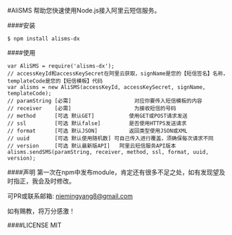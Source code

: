 #AliSMS
帮助您快速使用Node.js接入阿里云短信服务。

####安装

```
$ npm install alisms-dx
```

####使用

```
var AliSMS = require('alisms-dx');
// accessKeyId和accessKeySecret在阿里云获取，signName是您的【短信签名】名称，templateCode是您的【短信模板】代码
var alisms = new AliSMS(accessKeyId, accessKeySecret, signName, templateCode);
// paramString [必需]                    对应你要传入短信模板的内容
// receiver    [必需]                    为接收短信的号码
// method      [可选 默认GET]           使用GET或POST请求发送
// ssl         [可选 默认false]         是否使用HTTPS发送请求
// format      [可选 默认JSON]          返回类型使用JSON或XML
// uuid        [可选 默认使用随机数] 可自己传入进行覆盖，须确保每次请求不同
// version     [可选 默认最新版API]   阿里云短信服务API版本
alisms.sendSMS(paramString, receiver, method, ssl, format, uuid, version);
```

####声明
第一次在npm中发布module，肯定还有很多不足之处，如有发现望及时指正，我会及时修改。

可PR或联系邮箱: [niemingyang8@gmail.com](mailto://niemingyang8@gmail.com)

如有赐教，将万分感激！


####LICENSE
MIT